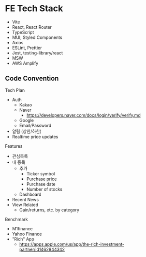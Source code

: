 # FE Tech Stack

- Vite
- React, React Router
- TypeScript
- MUI, Styled Components
- Axios
- ESLint, Prettier
- Jest, testing-library/react
- MSW
- AWS Amplify

Code Convention
- 

Tech Plan
- Auth
	- Kakao
	- Naver
		- https://developers.naver.com/docs/login/verify/verify.md
	- Google
	- Email/Password
- 알림 (상한/하한)
- Realtime price updates

Features
- 관심목록
- 내 종목
	- 추가
		- Ticker symbol
		- Purchase price
		- Purchase date
		- Number of stocks
	- Dashboard
- Recent News
- View Related
	- Gain/returns, etc. by category


Benchmark
- M1finance
- Yahoo Finance
- "Rich" App
	- https://apps.apple.com/us/app/the-rich-investment-partner/id1462844342










